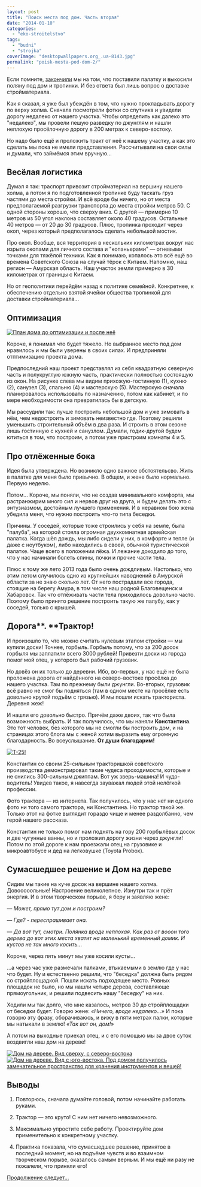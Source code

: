 ```yaml
---
layout: post
title: "Поиск места под дом. Часть вторая"
date: "2014-01-10"
categories: 
  - "eko-stroitelstvo"
tags: 
  - "budni"
  - "strojka"
coverImage: "desktopwallpapers.org_.ua-8143.jpg"
permalink: "poisk-mesta-pod-dom-2/"
---
```


Если помните, [закончили](/poisk-mesta-pod-dom-1) мы на том, что поставили палатку и выкосили поляну под дом и тропинки. И без ответа был лишь вопрос о доставке стройматериала.

Как я сказал, я уже был убеждён в том, что нужно прокладывать дорогу по верху холма. Сначала посмотрели фотки со спутника и увидели дорогу недалеко от нашего участка. Чтобы определить как далеко это "недалеко", мы провели пешую разведку по джунглям и нашли неплохую просёлочную дорогу в 200 метрах к северо-востоку.

<!-- READMORE -->

Но надо было ещё и проложить тракт от неё к нашему участку, а как это сделать мы пока не имели представления. Рассчитывали на свои силы и думали, что займёмся этим вручную...

## Весёлая логистика

Думал я так: траспорт привозит стройматериал на вершину нашего холма, а потом я по подготовленной тропинке буду таскать груз частями до места стройки. И всё вроде бы ничего, но от места предполагаемой разгрузки транспорта до места стройки метров 50. С одной стороны хорошо, что сверху вниз. С другой — примерно 10 метров из 50 угол наклона составляет около 40 градусов. Остальные 40 метров — от 20 до 30 градусов. Плюс, тропинка проходит через окоп, через который предполагалось сделать небольшой мостик.

Про окоп. Вообще, вся территория в нескольких километрах вокруг нас изрыта окопами для личного состава и "копаньерами" — огневыми точками для тяжёлой техники. Как я понимаю, копалось это всё ещё во времена Советского Союза на случай тёрок с Китаем. Напомню, наш регион — Амурская область. Наш участок земли примерно в 30 километрах от границы с Китаем.

Но от геополитики перейдём назад к политике семейной. Конкретнее, к обеспечению отдельно взятой ячейки общества тропинкой для доставки стройматериала...

## Оптимизация

[![](images/Optimize.png "План дома до оптимизации и после неё")](/wp-content/uploads/2014/01/Optimize.png)

Короче, я понимал что будет тяжело. Но выбранное место под дом нравилось и мы были уверены в своих силах. И предприняли отптимизацию проекта дома.

Предпоследний наш проект представлял из себя квадратную северную часть и полукруглую южную часть, практически полностью состоящую из окон. На рисунке слева мы видим прихожую-гостинную (1), кухню (2), санузел (3), спальню (4) и мастерскую (5). Мастерскую сначала планировалось использовать по назначению, потом как кабинет, и по мере необходимости она превратилась бы в детскую.

Мы рассудили так: лучше построить небольшой дом и уже зимовать в нём, чем недостроить и зимовать неизвестно где. Поэтому решили уменьшить строительный объём в два раза. И строить в этом сезоне лишь гостинную с кухней и санузлом. Думали, годик-другой будем ютиться в том, что построим, а потом уже пристроим комнаты 4 и 5.

## Про отлёженные бока

Идея была утверждена. Но возникло одно важное обстоятельсво. Жить в палатке для меня было привычно. В общем, и жене было нормально. Первую неделю.

Потом... Короче, мы поняли, что не создав минимального комфорта, мы растранжирим много сил и нервов друг на друга, и будем делать это с энтузиазмом, достойным лучшего применения. И в неравном бою жена убедила меня, что нужно построить что-то типа беседки.

Причины. У соседей, которые тоже строились у себя на земле, была "палуба", на которой стояла огромная двухкомнатная армейская палатка. Когда шёл дождь, мы либо сидели у них, в комфорте и тепле (и даже с ноутбуком), либо находились в своей, обычной туристической палатке. Чаще всего в положении лёжа. И лежание доходило до того, что у нас начинали болеть спины, почки и прочие части тела.

Плюс к тому же лето 2013 года было очень дождливым. Настолько, что этим летом случилось одно из крупнейших наводнений в Амурской области за не знаю сколько лет. От него пострадали все города, стоящие на берегу Амура, в том числе наш родной Благовещенск и Хабаровск. Так что отлёживать части тела приходилось довольно часто. Поэтому было принято решение построить такую же палубу, как у соседей, только с крышей.

## Дорога**. **Трактор!

И произошло то, что можно считать нулевым этапом стройки — мы купили доски! Точнее, горбыль. Горбыль потому, что за 200 досок горбыля мы заплатили всего 3000 рублей! Привезти доски из города помог мой отец, у которого был рабочий грузовик.

Но довёз он их только до деревни. Ибо, во-первых, у нас ещё не была проложена дорога от найдённого на северо-востоке просёлка до нашего участка. Там по прежнему были джунгли. Во-вторых, грузовик всё равно не смог бы подняться (там в одном месте на просёлке есть довольно крутой подъём с грязью). И мы пошли искать тракториста. Деревня жеж!

И нашли его довольно быстро. Причём даже двоих, так что была возможность выбрать. И так получилось, что мы наняли **Константина**. Это тот человек, без которого мы не смогли бы построить дом, и на страницах этого блога мы с женой хотим выразить ему огромную благодарность. Во всеуслышание. **От души благодарим!**

[![](images/traktort25.jpg "Т-25!")](/wp-content/uploads/2014/01/traktort25.jpg)

Константин со своим 25-сильным тракторишкой советского производства демонстрировал такие чудеса проходимости, которые и не снились 300-сильным джиппам. Вот уж зверь-машина! И чудо-водитель! Увидев такое, я навсегда зауважал людей этой нелёгкой профессии.

Фото трактора — из интернета. Так получилось, что у нас нет ни одного фото ни того самого трактора, ни Константина. Но трактор такой же. Только этот на фотке выглядит гораздо чище и менее раздолбанно, чем герой нашего рассказа.

Константин не только помог нам поднять на гору 200 горбылёвых досок и две чугунные ванны, но и проложил дорогу жизни через джунгли! Потом по этой дороге к нам проезжали отец на грузовике и микроавтобусе и дед на легковушке (Toyota Probox).

## Сумасшедшее решение и Дом на дереве

Сидим мы такие на куче досок на вершине нашего холма. Довооооольные! Настроение великолепное. Изнутри так и прёт энергия. И в этом творческом порыве, я беру и заявляю жене:

_— Может, прямо тут дом и построим?_

_— Где? - переспрашивает она._

_— Да вот тут, смотри. Полянка вроде неплохая. Как раз от вооон того дерева до вот этих места хватит на маленький временный домик. И кустов не так много косить..._

Короче, через пять минут мы уже косили кусты...

...а через час уже размечали палками, втыкаемыми в землю где у нас что будет. Ну и естественно решили, что "беседка" должна быть рядом со стройплощадкой. Пошли искать подходящее место. Ровных площадок не было, но мы нашли четыре дерева, составляюще прямоугольник, и решили подвесить нашу "беседку" на них.

Ходили мы так долго, что мне казалось, метров 30 до стройплощадки от беседки будет. Говорю жене: _«Ничего, вроде недалеко...»_ И пока говорю эту фразу, оборачиваюсь, и вижу в пяти метрах палки, которые мы натыкали в землю! _«Так вот он, дом!»_

А потом на выходные приехал отец, и с его помощью мы за двое суток воздвигли наш дом на дереве!



[![](images/IMG_20130623_110922.jpg "Дом на дереве. Вид сверху, с северо-востока")](/wp-content/uploads/2014/01/IMG_20130623_110922.jpg)[![](images/IMG_20130626_203927.jpg "Дом на дереве. Вид с юго-востока. Под домом получилось замечательное пространство для хранения инструментов и вещей!")](/wp-content/uploads/2014/01/IMG_20130626_203927.jpg)

## Выводы

1. Повторюсь, сначала думайте головой, потом начинайте работать руками.

2. Трактор — это круто! С ним нет ничего невозможного.

3. Максимально упростите себе работу. Проектируйте дом применительно к конкретному участку.

4. Практика показала, что сумасшедшее решение, принятое в последний момент, но на подъёме чувств и во взаимном творческом порыве, оказалось самым верным. И мы ещё ни разу не пожалели, что приняли его!

[Продолжение следует...]( /proekt-razmetka-i-nachalo-rytia)

